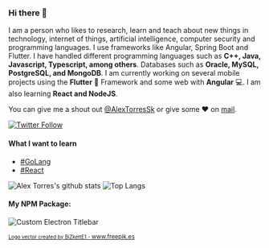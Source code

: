 ### Hi there 👋

I am a person who likes to research, learn and teach about new things in technology, internet of things, artificial intelligence, computer security and programming languages. I use frameworks like Angular, Spring Boot and Flutter. I have handled different programming languages such as **C++, Java, Javascript, Typescript, among others**. Databases such as **Oracle, MySQL, PostgreSQL, and MongoDB**.
I am currently working on several mobile projects using the **Flutter** :iphone: Framework and some web with **Angular** :computer:. I am also learning **React and NodeJS**.

You can give me a shout out [@AlexTorresSk](https://twitter.com/AlexTorresSk) or give some :heart: on [mail](mailto:contacto@alextorressk.com).

[![Twitter Follow](https://img.shields.io/twitter/follow/AlexTorresSk?logo=twitter&color=blue&style=flat-square)](https://twitter.com/AlexTorresSk)

#### What I want to learn
- [#GoLang](https://github.com/golang)
- [#React](https://github.com/facebook/react)

![Alex Torres's github stats](https://github-readme-stats.vercel.app/api?username=alextorressk&show_icons=true&hide_border=true&theme=vue&custom_title=Greep%27s%20Stats:)
![Top Langs](https://github-readme-stats.vercel.app/api/top-langs/?username=alextorressk&layout=compact&hide_border=true&theme=vue)

#### My NPM Package:
![Custom Electron Titlebar](https://github-readme-stats.vercel.app/api/pin/?username=AlexTorresSk&repo=custom-electron-titlebar&hide_border=true&theme=vue)

<sub><a style="font-size: 10px" href='https://www.freepik.es/vectores/logo'>Logo vector created by BiZkettE1 - www.freepik.es</a></sub>
